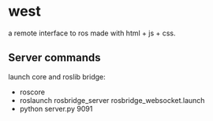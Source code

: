 # west
a remote interface to ros made with html + js + css.

## Server commands
launch core and roslib bridge:
- roscore
- roslaunch rosbridge_server rosbridge_websocket.launch
- python server.py 9091
